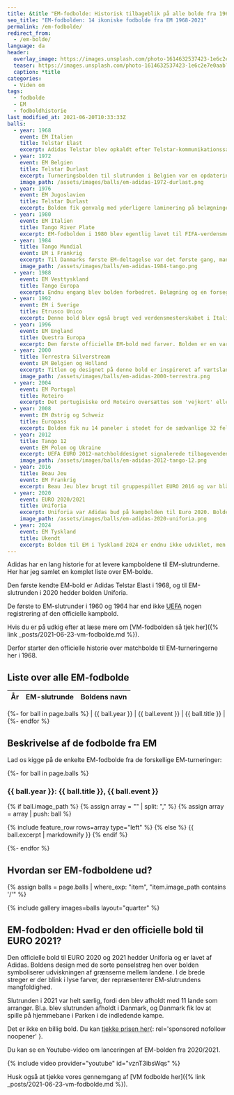 ```yaml
---
title: &title "EM-fodbolde: Historisk tilbageblik på alle bolde fra 1968-2021"
seo_title: "EM-fodbolden: 14 ikoniske fodbolde fra EM 1968-2021"
permalink: /em-fodbolde/
redirect_from:
  - /em-bolde/
language: da
header:
  overlay_image: https://images.unsplash.com/photo-1614632537423-1e6c2e7e0aab?ixid=MnwxMjA3fDB8MHxwaG90by1wYWdlfHx8fGVufDB8fHx8&ixlib=rb-1.2.1&auto=format&fit=crop&w=1900&q=80
  teaser: https://images.unsplash.com/photo-1614632537423-1e6c2e7e0aab?ixid=MnwxMjA3fDB8MHxwaG90by1wYWdlfHx8fGVufDB8fHx8&ixlib=rb-1.2.1&auto=format&fit=crop&w=400&q=80
  caption: *title
categories:
  - Viden om
tags:
  - fodbolde
  - EM
  - fodboldhistorie
last_modified_at: 2021-06-20T10:33:33Z
balls:
  - year: 1968
    event: EM Italien
    title: Telstar Elast
    excerpt: Adidas Telstar blev opkaldt efter Telstar-kommunikationssatellitten, som lignede fodbolden lidt. Et klassisk udseende for en fodbold. Og helt sikkert en af de ikoniske fodbolde til EM.
  - year: 1972
    event: EM Belgien
    title: Telstar Durlast
    excerpt: Turneringsbolden til slutrunden i Belgien var en opdatering af bolden fra fire år tidligere. Telstar Durlast indeholdt en ny belægning, som gjorde bolden mere modstandsdygtighed over for vand.
    image_path: /assets/images/balls/em-adidas-1972-durlast.png
  - year: 1976
    event: EM Jugoslavien
    title: Telstar Durlast
    excerpt: Bolden fik genvalg med yderligere laminering på belægningen, så den var endnu mere modstandsdygtig over for vand.
  - year: 1980
    event: EM Italien
    title: Tango River Plate
    excerpt: EM-fodbolden i 1980 blev egentlig lavet til FIFA-verdensmesterskabet i 1978. Titlen og bolden var inspireret af værtslandet til VM Argentina. Men første gang Tango var en del af EURO-mesterskaberne.
  - year: 1984
    title: Tango Mundial
    event: EM i Frankrig
    excerpt: Til Danmarks første EM-deltagelse var det første gang, man spillede med en fodbold, som ikke var lavet af læder. Det virkede som om Platini var rigtig godt tilfreds med det. Dette var også første gang man havde lavet en officiel kampbold med et særligt design til EM-slutrunden. Det nye materiale havde et forbedret lagsystem og en forstærkning af polstringen på bolden.
    image_path: /assets/images/balls/em-adidas-1984-tango.png
  - year: 1988
    event: EM Vesttyskland
    title: Tango Europa
    excerpt: Endnu engang blev bolden forbedret. Belægning og en forsegling af sømmene beskytter bolden mod vandindtrængning.
  - year: 1992
    event: EM i Sverige
    title: Etrusco Unico
    excerpt: Denne bold blev også brugt ved verdensmesterskabet i Italien 1990 og sommer-OL 1992 i Barcelona. Navnet på bolden er inspirereet af Italiens antikke historie og etruskernes kunst. Tre etruskiske løvehoveder pryder hver af de 20 tangotriader.
  - year: 1996
    event: EM England
    title: Questra Europa
    excerpt: Den første officielle EM-bold med farver. Bolden er en variant af Questra, der blev brugt til verdensmesterskabet i 1994 i USA. Designet med løver og røde roser er inspireret af værtslandet England.
  - year: 2000
    title: Terrestra Silverstream
    event: EM Belgien og Holland
    excerpt: Titlen og designet på denne bold er inspireret af værtslandene Belgien og Holland. Igen har Adidas udviklet bolden. Den har fået et nyt ydre lag, der gør bolden blødere at røre ved, lettere at kontrollere og mere præcis.
    image_path: /assets/images/balls/em-adidas-2000-terrestra.png
  - year: 2004
    event: EM Portugal
    title: Roteiro
    excerpt: Det portugisiske ord Roteiro oversættes som 'vejkort' eller 'navigationskort' for at mindes opdagelser af portugisiske opdagelsesrejsende, fx Vasco da Gama, i det 15. og 16. århundrede. Hver enkelt kampbold fik for første gang ved en større turnering indskrevet navnene på holdene, datoen, stadion og koordinaterne til midtercirklen. Det giver et nyt perspektiv til det at få kampbolden efter kampen.
  - year: 2008
    event: EM Østrig og Schweiz
    title: Europass
    excerpt: Bolden fik nu 14 paneler i stedet for de sædvanlige 32 felter. Europass havde en særlig tekstur på overfladen. EM-bolden var designet til at give målmænd og markspillere mere greb om bolden. I finalen spiollede man med en Europass Gloria-bold i sølv.
  - year: 2012
    title: Tango 12
    event: EM Polen og Ukraine
    excerpt: UEFA EURO 2012-matchbolddesignet signalerede tilbagevenden til Tango-serien i 1980'erne. Farverne var inspireret af flagene fra værter Polen og Ukraine. Indgraveret i Tango-designet var tre skræddersyede grafikker, der fejrede den dekorative papirskæringskunst, som var en tradition i landdistrikterne i begge værtslande.
    image_path: /assets/images/balls/em-adidas-2012-tango-12.png
  - year: 2016
    title: Beau Jeu
    event: EM Frankrig
    excerpt: Beau Jeu blev brugt til gruppespillet EURO 2016 og var blå, hvid og rød til ære for værter Frankrigs flag. I knockout-fasen af turneringen spillede man videre med en designvariant af Beau Jeu, som man kaldte Fracas.
  - year: 2020
    event: EURO 2020/2021
    title: Uniforia
    excerpt: Uniforia var Adidas bud på kampbolden til Euro 2020. Bolden blev afsløret i november 2019 og er opkaldt efter både den samhørighed og eufori en slutrunde fra øverste hylde medfører. EURO 2020 finder sted i 11 europæiske lande, og Uniforia er designet til at fejre denne inklusivitet.
    image_path: /assets/images/balls/em-adidas-2020-uniforia.png
  - year: 2024
    event: EM Tyskland
    title: Ukendt
    excerpt: Bolden til EM i Tyskland 2024 er endnu ikke udviklet, men vi glæder os allerede til at se den.
---
```


Adidas har en lang historie for at levere kampboldene til EM-slutrunderne. Her har jeg samlet en komplet liste over EM-bolde.

Den første kendte EM-bold er Adidas Telstar Elast i 1968, og til EM-slutrunden i 2020 hedder bolden Uniforia.

De første to EM-slutrunder i 1960 og 1964 har end ikke [UEFA](https://www.uefa.com/uefaeuro-2020/news/025e-0fc6971c8220-0ceba795a115-1000--every-euro-match-ball/) nogen registrering af den officielle kampbold.

Hvis du er på udkig efter at læse mere om [VM-fodbolden så tjek her]({% link _posts/2021-06-23-vm-fodbolde.md %}).

Derfor starter den officielle historie over matchbolde til EM-turneringerne her i 1968.

## Liste over alle EM-fodbolde

| År | EM-slutrunde | Boldens navn |
|-|-|-|
{%- for ball in page.balls %}
| {{ ball.year }} | {{ ball.event }} | {{ ball.title }} |
{%- endfor %}

## Beskrivelse af de fodbolde fra EM

Lad os kigge på de enkelte EM-fodbolde fra de forskellige EM-turneringer:

{%- for ball in page.balls %}
### {{ ball.year }}: {{ ball.title }}, {{ ball.event }}

{% if ball.image_path %}
{% assign array = "" | split: "," %}
{% assign array = array | push: ball %}

{% include feature_row rows=array type="left" %}
{% else %}
{{ ball.excerpt | markdownify }}
{% endif %}

{%- endfor %}

## Hvordan ser EM-fodboldene ud?

{% assign balls = page.balls | where_exp: "item", "item.image_path contains '/'" %}

{% include gallery images=balls layout="quarter" %}

## EM-fodbolden: Hvad er den officielle bold til EURO 2021?

Den officielle bold til EURO 2020 og 2021 hedder Uniforia og er lavet af Adidas. Boldens design med de sorte penselstrøg hen over bolden symboliserer udviskningen af grænserne mellem landene. I de brede streger er der blink i lyse farver, der repræsenterer EM-slutrundens mangfoldighed.

Slutrunden i 2021 var helt særlig, fordi den blev afholdt med 11 lande som arrangør. Bl.a. blev slutrunden afholdt i Danmark, og Danmark fik lov at spille på hjemmebane i Parken i de indledende kampe.

Det er ikke en billig bold. Du kan [tjekke prisen her](https://www.partner-ads.com/dk/klikbanner.php?partnerid=28187&bannerid=16532&htmlurl=https://www.billigsport24.dk/adidas-euro-2020-uniforia-pro-fodbold){: rel='sponsored nofollow noopener' }.

Du kan se en Youtube-video om lanceringen af EM-bolden fra 2020/2021.

{% include video provider="youtube" id="vznT3ibsWqs" %}

Husk også at tjekke vores gennemgang af [VM fodbolde her]({% link _posts/2021-06-23-vm-fodbolde.md %}).
